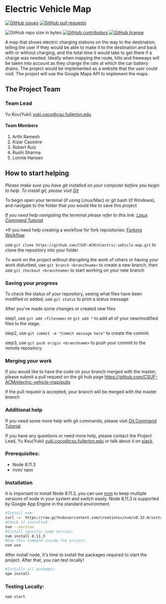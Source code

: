 # Electric Vehicle Map


[![GitHub issues](https://img.shields.io/github/issues/CSUF-ACM/electric-vehicle-map.svg)](https://github.com/CSUF-ACM/electric-vehicle-map/issues)
[![GitHub pull requests](https://img.shields.io/github/issues-pr/CSUF-ACM/electric-vehicle-map.svg)](https://github.com/CSUF-ACM/electric-vehicle-map/pulls)  

![GitHub repo size in bytes](https://img.shields.io/github/repo-size/CSUF-ACM/electric-vehicle-map.svg)
[![GitHub contributors](https://img.shields.io/github/contributors/CSUF-ACM/electric-vehicle-map.svg)](https://github.com/CSUF-ACM/electric-vehicle-map/graphs/contributors)
[![GitHub license](https://img.shields.io/github/license/CSUF-ACM/electric-vehicle-map.svg)](https://github.com/CSUF-ACM/electric-vehicle-map/blob/master/LICENSE)


A map that shows electric charging stations on the way to the destination, telling the user if they would be able to make it to the destination and back with or without charging, and the total time it would take to get there if a charge was needed. Ideally when mapping the route, hills and freeways will be taken into account as they change the rate at which the car battery drains. The project would be implemented as a website that the user could visit. The project will use the Google Maps API to implement the maps.

## The Project Team

### Team Lead
Yu Kou(Yuki) yuki.coco@csu.fullerton.edu

#### Team Members
  1. Arthi Ramesh
  2. Kizar Cassiere
  3. Robert Ruiz
  4. Rushi Sharma
  5. Lonnie Hansen


## How to start helping
*Please make sure you have git installed on your computer before you begin to help. To install git, please visit [Git](https://git-scm.com/downloads)*

To begin open your terminal (if using Linux/Mac) or git bash (if Windows), and navigate to the folder that you would like to save this project

*If you need help navigating the terminal please refer to this link: [Linux Command Tutorial](https://maker.pro/linux/tutorial/basic-linux-commands-for-beginners)*

*If you need help creating a workflow for fork repositories: [Forking Workflow](https://www.atlassian.com/git/tutorials/comparing-workflows/forking-workflow)

use `git clone https://github.com/CSUF-ACM/electric-vehicle-map.git` to clone the repository into your folder

To work on the project without disrupting the work of others or having your work disturbed, use `git branch <branchname>` to create a new branch, then use `git checkout <branchname>` to start working on your new branch

### Saving your progress

To check the status of your repository, seeing what files have been modified or added, use `git status` to print a status message

After you've made some changes or created new files

step1, use `git add <filename>` or `git add *` to add all of your new/modified files to the stage. 

step2, use `git commit -m "Commit message here"` to create the commit.

step3,  use `git push origin <branchname>` to push your commit to the remote repository.

### Merging your work

If you would like to have the code on your branch merged with the master, please submit a pull request on the git hub page https://github.com/CSUF-ACM/electric-vehicle-map/pulls

If the pull request is accepted, your branch will be merged with the master branch

### Additional help

If you need some more help with git commands, please visit [Git Command Tutorial](https://confluence.atlassian.com/bitbucketserver/basic-git-commands-776639767.html)

If you have any questions or need more help, please contact the Project Lead, Yu Kou(Yuki) yuki.coco@csu.fullerton.edu or talk about it on [slack](https://acmcsuf.slack.com).

### Prerequisites:
* Node 8.11.3
* nvm/ npm

### Installation
It is important to install Node 8.11.3, you can use [nvm](https://nodesource.com/blog/installing-node-js-tutorial-using-nvm-on-mac-os-x-and-ubuntu/) to keep multiple versions of node in your system and switch easily. Node 8.11.3 is supported by Google App Engine in the standard environment.
``` bash
#Install nvm:
curl -o- https://raw.githubusercontent.com/creationix/nvm/v0.33.0/install.sh | bash
#Check if installed:
nvm --version
#Install specific node version:
nvm install 8.11.3
#Use this command inside the project.
nvm use
```

After install node, it's time to install the packages required to start the project. After that, you can test locally!
``` bash
#Installs all packages:
npm install
```

### Testing Locally:
```bash
npm start
```
